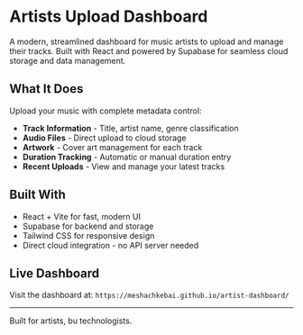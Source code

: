 # Artists Upload Dashboard

A modern, streamlined dashboard for music artists to upload and manage their tracks. Built with React and powered by Supabase for seamless cloud storage and data management.

## What It Does

Upload your music with complete metadata control:
- **Track Information** - Title, artist name, genre classification
- **Audio Files** - Direct upload to cloud storage
- **Artwork** - Cover art management for each track
- **Duration Tracking** - Automatic or manual duration entry
- **Recent Uploads** - View and manage your latest tracks

## Built With

- React + Vite for fast, modern UI
- Supabase for backend and storage
- Tailwind CSS for responsive design
- Direct cloud integration - no API server needed

## Live Dashboard

Visit the dashboard at: `https://meshachkebai.github.io/artist-dashboard/`

---

Built for artists, bu technologists.
